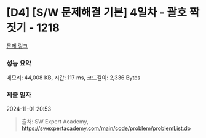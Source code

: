 # [D4] [S/W 문제해결 기본] 4일차 - 괄호 짝짓기 - 1218 

[문제 링크](https://swexpertacademy.com/main/code/problem/problemDetail.do?contestProbId=AV14eWb6AAkCFAYD) 

### 성능 요약

메모리: 44,008 KB, 시간: 117 ms, 코드길이: 2,336 Bytes

### 제출 일자

2024-11-01 20:53



> 출처: SW Expert Academy, https://swexpertacademy.com/main/code/problem/problemList.do